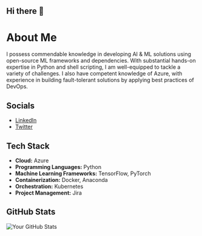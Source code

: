 ## Hi there 👋

<!--
**bikash/bikash** is a ✨ _special_ ✨ repository because its `README.md` (this file) appears on your GitHub profile.

Here are some ideas to get you started:

- 🔭 I’m currently working on ...
- 🌱 I’m currently learning ...
- 👯 I’m looking to collaborate on ...
- 🤔 I’m looking for help with ...
- 💬 Ask me about ...
- 📫 How to reach me: ...
- 😄 Pronouns: ...
- ⚡ Fun fact: ...
-->

# About Me

I possess commendable knowledge in developing AI & ML solutions using open-source ML frameworks and dependencies. With substantial hands-on expertise in Python and shell scripting, I am well-equipped to tackle a variety of challenges. I also have competent knowledge of Azure, with experience in building fault-tolerant solutions by applying best practices of DevOps.

## Socials

- [LinkedIn](https://www.linkedin.com/in/bikash-agrawal/)
- [Twitter](https://x.com/imbikashagrawal)


## Tech Stack

- **Cloud:** Azure
- **Programming Languages:** Python
- **Machine Learning Frameworks:** TensorFlow, PyTorch
- **Containerization:** Docker, Anaconda
- **Orchestration:** Kubernetes
- **Project Management:** Jira

## GitHub Stats

![Your GitHub Stats](https://github-readme-stats.vercel.app/api?username=bikash&show_icons=true&theme=radical)


